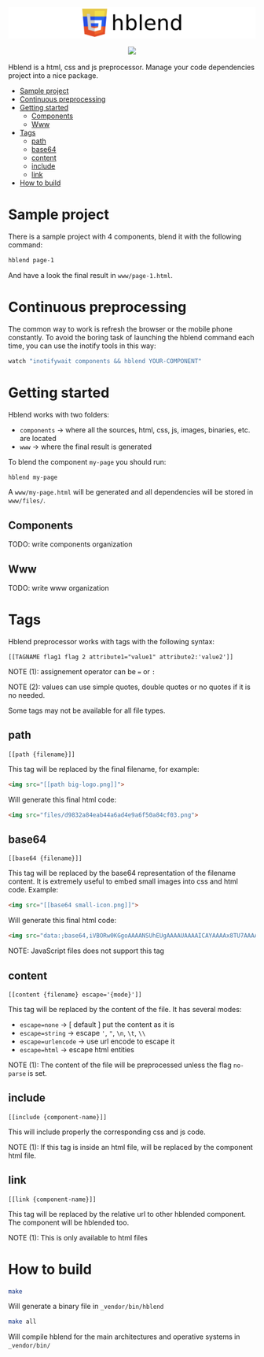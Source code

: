 <img src="logo.png">

<p align="center">
<a href="https://travis-ci.org/hblend/hblend"><img src="https://api.travis-ci.org/hblend/hblend.svg?branch=master"></a>
</p>


Hblend is a html, css and js preprocessor. Manage your code dependencies project into a nice package.

<!-- MarkdownTOC autolink=true bracket=round depth=4 -->

- [Sample project](#sample-project)
- [Continuous preprocessing](#continuous-preprocessing)
- [Getting started](#getting-started)
    - [Components](#components)
    - [Www](#www)
- [Tags](#tags)
    - [path](#path)
    - [base64](#base64)
    - [content](#content)
    - [include](#include)
    - [link](#link)
- [How to build](#how-to-build)

<!-- /MarkdownTOC -->

# Sample project

There is a sample project with 4 components, blend it with the following command:

```bash
hblend page-1
```

And have a look the final result in `www/page-1.html`.

# Continuous preprocessing

The common way to work is refresh the browser or the mobile phone constantly. To avoid the boring task of launching the hblend command each time, you can use the inotify tools in this way:

```bash
watch "inotifywait components && hblend YOUR-COMPONENT"
```

# Getting started

Hblend works with two folders:

* `components` -> where all the sources, html, css, js, images, binaries, etc. are located
* `www` -> where the final result is generated

To blend the component `my-page` you should run:

```bash
hblend my-page
```

A `www/my-page.html` will be generated and all dependencies will be stored in `www/files/`.

## Components

TODO: write components organization

## Www

TODO: write www organization


# Tags

Hblend preprocessor works with tags with the following syntax:

```
[[TAGNAME flag1 flag 2 attribute1="value1" attribute2:'value2']]
```

NOTE (1): assignement operator can be `=` or `:`

NOTE (2): values can use simple quotes, double quotes or no quotes if it is no needed.

Some tags may not be available for all file types.

## path

```text
[[path {filename}]]
```

This tag will be replaced by the final filename, for example:

```html
<img src="[[path big-logo.png]]">
```

Will generate this final html code:

```html
<img src="files/d9832a84eab44a6ad4e9a6f50a84cf03.png">
```

## base64

```text
[[base64 {filename}]]
```

This tag will be replaced by the base64 representation of the filename content. It is extremely useful to embed small images into css and html code. Example:

```html
<img src="[[base64 small-icon.png]]">
```

Will generate this final html code:

```html
<img src="data:;base64,iVBORw0KGgoAAAANSUhEUgAAAAUAAAAICAYAAAAx8TU7AAAALElEQVQI13WOuQ0AIBDDbPbfOXQnBCGllc8k4dICUF9YnV+oTs3Ac6/GbZc2hNgLDevagOMAAAAASUVORK5CYII=">
```

NOTE: JavaScript files does not support this tag

## content

```text
[[content {filename} escape='{mode}']]
```

This tag will be replaced by the content of the file. It has several modes:

* `escape=none` -> [ default ] put the content as it is
* `escape=string` -> escape `'`, `"`, `\n`, `\t`, `\\`
* `escape=urlencode` -> use url encode to escape it
* `escape=html` -> escape html entities

NOTE (1): The content of the file will be preprocessed unless the flag `no-parse` is set.

## include

```text
[[include {component-name}]]
```

This will include properly the corresponding css and js code.

NOTE (1): If this tag is inside an html file, will be replaced by the component html file.

## link

```text
[[link {component-name}]]
```

This tag will be replaced by the relative url to other hblended component. The component will be hblended too.

NOTE (1): This is only available to html files

# How to build

```bash
make
```

Will generate a binary file in `_vendor/bin/hblend`


```bash
make all
```

Will compile hblend for the main architectures and operative systems in `_vendor/bin/`